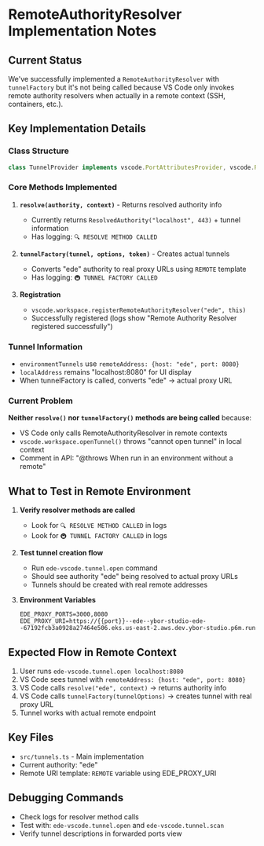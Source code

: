 # RemoteAuthorityResolver Implementation Notes

## Current Status
We've successfully implemented a `RemoteAuthorityResolver` with `tunnelFactory` but it's not being called because VS Code only invokes remote authority resolvers when actually in a remote context (SSH, containers, etc.).

## Key Implementation Details

### Class Structure
```typescript
class TunnelProvider implements vscode.PortAttributesProvider, vscode.RemoteAuthorityResolver
```

### Core Methods Implemented

1. **`resolve(authority, context)`** - Returns resolved authority info
   - Currently returns `ResolvedAuthority("localhost", 443)` + tunnel information
   - Has logging: `🔍 RESOLVE METHOD CALLED`

2. **`tunnelFactory(tunnel, options, token)`** - Creates actual tunnels
   - Converts "ede" authority to real proxy URLs using `REMOTE` template
   - Has logging: `🚇 TUNNEL FACTORY CALLED`

3. **Registration**
   - `vscode.workspace.registerRemoteAuthorityResolver("ede", this)`
   - Successfully registered (logs show "Remote Authority Resolver registered successfully")

### Tunnel Information
- `environmentTunnels` use `remoteAddress: {host: "ede", port: 8080}`
- `localAddress` remains "localhost:8080" for UI display
- When tunnelFactory is called, converts "ede" → actual proxy URL

### Current Problem
**Neither `resolve()` nor `tunnelFactory()` methods are being called** because:
- VS Code only calls RemoteAuthorityResolver in remote contexts
- `vscode.workspace.openTunnel()` throws "cannot open tunnel" in local context
- Comment in API: "@throws When run in an environment without a remote"

## What to Test in Remote Environment

1. **Verify resolver methods are called**
   - Look for `🔍 RESOLVE METHOD CALLED` in logs
   - Look for `🚇 TUNNEL FACTORY CALLED` in logs

2. **Test tunnel creation flow**
   - Run `ede-vscode.tunnel.open` command
   - Should see authority "ede" being resolved to actual proxy URLs
   - Tunnels should be created with real remote addresses

3. **Environment Variables**
   ```
   EDE_PROXY_PORTS=3000,8080
   EDE_PROXY_URI=https://{{port}}--ede--ybor-studio-ede--67192fcb3a0928a27464e506.eks.us-east-2.aws.dev.ybor-studio.p6m.run
   ```

## Expected Flow in Remote Context
1. User runs `ede-vscode.tunnel.open localhost:8080`
2. VS Code sees tunnel with `remoteAddress: {host: "ede", port: 8080}`
3. VS Code calls `resolve("ede", context)` → returns authority info
4. VS Code calls `tunnelFactory(tunnelOptions)` → creates tunnel with real proxy URL
5. Tunnel works with actual remote endpoint

## Key Files
- `src/tunnels.ts` - Main implementation
- Current authority: "ede" 
- Remote URI template: `REMOTE` variable using EDE_PROXY_URI

## Debugging Commands
- Check logs for resolver method calls
- Test with: `ede-vscode.tunnel.open` and `ede-vscode.tunnel.scan`
- Verify tunnel descriptions in forwarded ports view